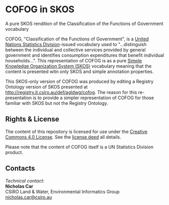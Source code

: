 # COFOG in SKOS
A pure SKOS rendition of the Classification of the Functions of Government vocabulary

COFOG, "Classification of the Functions of Government", is a [United Nations Statistics Division](https://unstats.un.org/unsd/iiss/Classification-of-the-Functions-of-Government-COFOG.ashx)-issued vocabulary used to "...distinguish between the individual and collective services provided by general government and identifies consumption expenditures that benefit individual households...". This representation of COFOG is as a pure [Simple Knowledge Organization System (SKOS)](https://www.w3.org/TR/skos-reference/) vocabulary meaning that the content is presented witn only SKOS and simple annotation properties.

This SKOS-only version of COFOG was produced by editing a Registry Ontology version of SKOS presented at <http://registry.it.csiro.au/def/agldwg/cofog>. The reason for this re-presentation is to provide a simpler representation of COFOG for those familiar with SKOS but not the Registry Ontology.

## Rights & License
The content of this repository is licensed for use under the [Creative Commons 4.0 License](https://creativecommons.org/licenses/by/4.0/). See the [license deed](LICENSE) all details.

Please note that the content of COFOG itself is a UN Statistics Division product.


## Contacts
*Technical contact:*  
**Nicholas Car**  
CSIRO Land & Water, Environmental Informatics Group  
<nicholas.car@csiro.au>  
 
